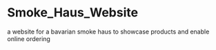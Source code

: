 # Smoke_Haus_Website
a website for a bavarian smoke haus to showcase products and enable online ordering
